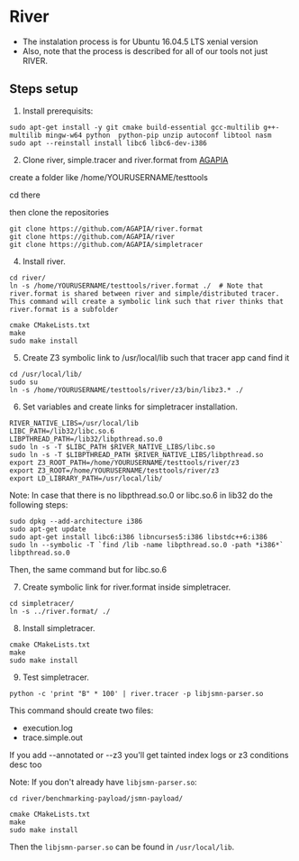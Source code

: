 # River 

- The instalation process is for Ubuntu 16.04.5 LTS xenial version
- Also, note that the process is described for all of our tools not just RIVER.

## Steps setup 

1. Install prerequisits:

```
sudo apt-get install -y git cmake build-essential gcc-multilib g++-multilib mingw-w64 python  python-pip unzip autoconf libtool nasm
sudo apt --reinstall install libc6 libc6-dev-i386
```

2. Clone river, simple.tracer and river.format from [AGAPIA](https://github.com/AGAPIA)

create a folder like /home/YOURUSERNAME/testtools

cd there

then clone the repositories
```
git clone https://github.com/AGAPIA/river.format
git clone https://github.com/AGAPIA/river
git clone https://github.com/AGAPIA/simpletracer
```

4. Install river.

```
cd river/
ln -s /home/YOURUSERNAME/testtools/river.format ./  # Note that river.format is shared between river and simple/distributed tracer. This command will create a symbolic link such that river thinks that river.format is a subfolder
```

```
cmake CMakeLists.txt
make
sudo make install
``` 

5. Create Z3 symbolic link to /usr/local/lib such that tracer app cand find it

```
cd /usr/local/lib/
sudo su
ln -s /home/YOURUSERNAME/testtools/river/z3/bin/libz3.* ./
```

6. Set variables and create links for simpletracer installation.
```
RIVER_NATIVE_LIBS=/usr/local/lib
LIBC_PATH=/lib32/libc.so.6
LIBPTHREAD_PATH=/lib32/libpthread.so.0
sudo ln -s -T $LIBC_PATH $RIVER_NATIVE_LIBS/libc.so
sudo ln -s -T $LIBPTHREAD_PATH $RIVER_NATIVE_LIBS/libpthread.so
export Z3_ROOT_PATH=/home/YOURUSERNAME/testtools/river/z3
export Z3_ROOT=/home/YOURUSERNAME/testtools/river/z3
export LD_LIBRARY_PATH=/usr/local/lib/
```

Note: In case that there is no libpthread.so.0 or libc.so.6 in lib32 do the following steps:
```
sudo dpkg --add-architecture i386
sudo apt-get update
sudo apt-get install libc6:i386 libncurses5:i386 libstdc++6:i386
sudo ln --symbolic -T `find /lib -name libpthread.so.0 -path *i386*` libpthread.so.0
```
Then, the same command but for libc.so.6


7. Create symbolic link for river.format inside simpletracer.
```
cd simpletracer/
ln -s ../river.format/ ./
```

8. Install simpletracer.
```
cmake CMakeLists.txt
make
sudo make install
```

9. Test simpletracer.
```
python -c 'print "B" * 100' | river.tracer -p libjsmn-parser.so
``` 

This command should create two files:
- execution.log
- trace.simple.out

If you add --annotated or --z3 you'll get tainted index logs or z3 conditions desc too

Note: 
If you don't already have `libjsmn-parser.so`: 
```
cd river/benchmarking-payload/jsmn-payload/

cmake CMakeLists.txt 
make 
sudo make install 
```
Then the `libjsmn-parser.so` can be found in `/usr/local/lib`.

